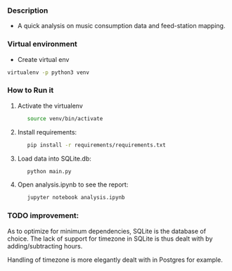 ### Description
   - A quick analysis on music consumption data and feed-station mapping.

### Virtual environment
  - Create virtual env
```bash 
virtualenv -p python3 venv
```

### How to Run it
1. Activate the virtualenv
    ```bash
       source venv/bin/activate
    ```
1. Install requirements:
    ```bash
       pip install -r requirements/requirements.txt
     ``` 
1. Load data into SQLite.db:
    ```bash
       python main.py
     ```
1. Open analysis.ipynb to see the report:
    ```bash
       jupyter notebook analysis.ipynb
     ```
   
### TODO improvement:

As to optimize for minimum dependencies, SQLite is the database of choice. The lack of support for timezone in SQLite is thus dealt 
with by adding/subtracting hours.

Handling of timezone is more elegantly dealt with in Postgres for example.